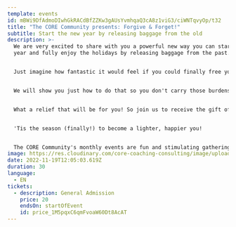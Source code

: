 ```yaml
---
template: events
id: mBWi9DfAdmoDIwhGkRACdBfZZKw3gAUsYvmhqaQ3cA8z1viG3/ciWNTqvyOp/t32
title: "The CORE Community presents: Forgive & Forget!"
subtitle: Start the new year by releasing baggage from the old
description: >-
  We are very excited to share with you a powerful new way you can start the new
  year and fully enjoy the holidays by releasing baggage from the past. 


  J﻿ust imagine how fantastic it would feel if you could finally free yourself from every unpleasant person and experience who has taken up space in your mind or heart.


  We will show you just how to do that so you don't carry those burdens into 2023. 


  W﻿hat a relief that will be for you! So join us to receive the gift of a powerful new tool that will keep on giving you joy in the years ahead.


  '﻿Tis the season (finally!) to b﻿ecome a lighter, happier you!


  T﻿he CORE Community's monthly events are fun and stimulating gatherings of like-minded people from around the world  -- our friends, colleagues, and neighbors who are learning, mastering and sharing the Superpower of Balance with their friends, colleagues, and neighbors. WELCOME!
image: https://res.cloudinary.com/core-coaching-consulting/image/upload/v1668858959/CORE_Community_Logo_V1_g766j3.png
date: 2022-11-19T12:05:03.619Z
duration: 30
language:
  - EN
tickets:
  - description: General Admission
    price: 20
    endsOn: startOfEvent
    id: price_1M5pqxC6qmFvoaW60Dt8AcAT
---
```

